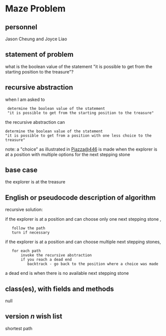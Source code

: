 # Maze Problem

## personnel 
Jason Cheung and Joyce Liao

## statement of problem
what is the boolean value of the statement "it is possible to get from the starting position to the treasure"?

## recursive abstraction
when I am asked to

     determine the boolean value of the statement
     "it is possible to get from the starting position to the treasure"
     
the recursive abstraction can

    determine the boolean value of the statement
    "it is possible to get from a position with one less choice to the treasure"

note: a "choice" as illustrated in [Piazza@446](https://piazza.com/class/j7oyiev6r7x576?cid=446) is made when the explorer is at a position with multiple options for the next stepping stone 

## base case
the explorer is at the treasure

## English or pseudocode description of algorithm

recursive solution:

if the explorer is at a position and can choose only one next stepping stone ,

       follow the path
       turn if necessary

if the explorer is at a position and can choose multiple next stepping stones,

       for each path
       	   invoke the recursive abstraction
       	   if you reach a dead end
       	      backtrack - go back to the position where a choice was made	

a dead end is when there is no available next stepping stone

## class(es), with fields and methods
null

## version *n* wish list
shortest path
